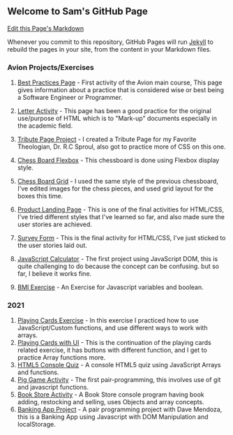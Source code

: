 ## Welcome to Sam's GitHub Page

[Edit this Page's Markdown](https://github.com/Sam-DeGuzman/batch5-activities/edit/main/README.md)

Whenever you commit to this repository, GitHub Pages will run [Jekyll](https://jekyllrb.com/) to rebuild the pages in your site, from the content in your Markdown files.

<!---For more details see [GitHub Flavored Markdown](https://guides.github.com/features/mastering-markdown/).--->

<!---### Jekyll Themes--->
<!---Your Pages site will use the layout and styles from the Jekyll theme you have selected in your [repository settings](https://github.com/Sam-DeGuzman/MainCourse-AvionSchool/settings). The name of this theme is saved in the Jekyll `_config.yml` configuration file.--->
### Avion Projects/Exercises

1. [Best Practices Page](https://sam-deguzman.github.io/batch5-activities/BestPracticePage/index.html) - First activity of the Avion main course, This page gives information about a practice that is considered wise or best being a Software Engineer or Programmer.

1. [Letter Activity](https://sam-deguzman.github.io/batch5-activities/HTML_LetterActivity/index.html) - This page has been a good practice for the original use/purpose of HTML which is to "Mark-up" documents especially in the academic field.

1. [Tribute Page Project](https://sam-deguzman.github.io/batch5-activities/TributePageProject/index.html) - I created a Tribute Page for my Favorite Theologian, Dr. R.C Sproul, also got to practice more of CSS on this one.

1. [Chess Board Flexbox](https://sam-deguzman.github.io/batch5-activities/ChessBoardinFlex/index.html) - This chessboard is done using Flexbox display style.

1. [Chess Board Grid](https://sam-deguzman.github.io/batch5-activities/ChessBoardinGrid/index.html) - I used the same style of the previous chessboard, I've edited images for the chess pieces, and used grid layout for the boxes this time.

1. [Product Landing Page](https://sam-deguzman.github.io/batch5-activities/ProductLandingPage/index.html) - This is one of the final activities for HTML/CSS, I've tried different styles that I've learned so far, and also made sure the user stories are achieved.

1. [Survey Form](https://sam-deguzman.github.io/batch5-activities/SurveyForm/index.html) - This is the final activity for HTML/CSS, I've just sticked to the user stories laid out.

1. [JavaScript Calculator](https://sam-deguzman.github.io/batch5-activities/Calculator/index.html) - The first project using JavaScript DOM, this is quite challenging to do because the concept can be confusing. but so far, I believe it works fine. 

1. [BMI Exercise](https://jsfiddle.net/samDg019/sdz8x3w0/7/) - An Exercise for Javascript variables and boolean.

<!---1. [JavaScript Chess Board](https://sam-deguzman.github.io/batch5-activities/ChessBoardJS/index.html) - I think This Project is far too advanced for me currently, So this is mostly from a classmate's work but I've tried to understand some of the concepts used to add some of my own styles from the grid chessboard, it still uses Grid for the layout same as the previous one and has functions of Moving Pieces, Castling, Taking turn (White First), Timer and En Passant. --->

### 2021
1. [Playing Cards Exercise](https://jsfiddle.net/samDg019/vr73Lkjs/1/) - In this exercise I practiced how to use JavaScript/Custom functions, and use different ways to work with arrays. 
1. [Playing Cards with UI](https://sam-deguzman.github.io/batch5-activities/PlayingCards/index.html) - This is the continuation of the playing cards related exercise, it has buttons with different function, and I get to practice Array functions more.
1. [HTML5 Console Quiz](https://sam-deguzman.github.io/batch5-activities/HTML5Quiz-JS/index.html) - A console HTML5 quiz using JavaScript Arrays and functions.
1. [Pig Game Activity](https://lyndoncortez.github.io/batch5-pig-game/) - The first pair-programming, this involves use of git and javascript functions. 
1. [Book Store Activity](https://sam-deguzman.github.io/batch5-activities/BookStore/index.html) - A Book Store console program having book adding, restocking and selling, uses Objects and array concepts.
1. [Banking App Project](https://ddcmendoza.github.io/Banking_App/index.html) - A pair programming project with Dave Mendoza, this is a Banking App using Javascript with DOM Manipulation and localStorage. 
<!---```### Support or Contact```--->

<!---Having trouble with Pages? Check out our [documentation](https://docs.github.com/categories/github-pages-basics/) or [contact support](https://github.com/contact) and we’ll help you sort it out.--->
